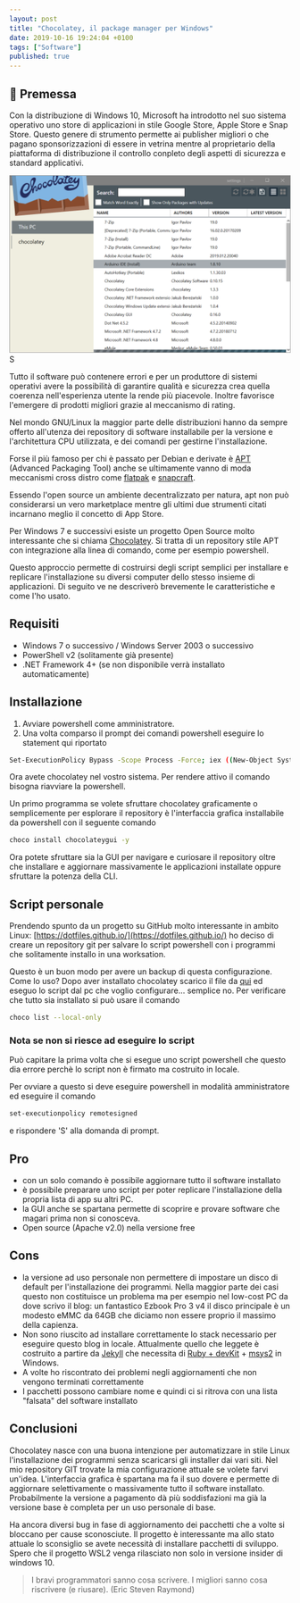 ```yaml
---
layout: post
title: "Chocolatey, il package manager per Windows"
date: 2019-10-16 19:24:04 +0100
tags: ["Software"]
published: true
---
```


## :floppy_disk: Premessa

Con la distribuzione di Windows 10, Microsoft ha introdotto nel suo sistema operativo uno store di applicazioni in stile Google Store, Apple Store e Snap Store.
Questo genere di strumento permette ai publisher migliori o che pagano sponsorizzazioni di essere in vetrina mentre al proprietario della piattaforma di distribuzione il controllo conpleto degli aspetti di sicurezza e standard applicativi.

![Chocolatey_screenshot](./chocolatey_screenshot.png)S

Tutto il software può contenere errori e per un produttore di sistemi operativi avere la possibilità di garantire qualità e sicurezza crea quella coerenza nell'esperienza utente la rende più piacevole. Inoltre favorisce l'emergere di prodotti migliori grazie al meccanismo di rating.

Nel mondo GNU/Linux la maggior parte delle distribuzioni hanno da sempre offerto all'utenza dei repository di software installabile per la versione e l'architettura CPU utilizzata, e dei comandi per gestirne l'installazione.

Forse il più famoso per chi è passato per Debian e derivate è [APT](https://it.wikipedia.org/wiki/Advanced_Packaging_Tool) (Advanced Packaging Tool) anche se ultimamente vanno di moda meccanismi cross distro come [flatpak](https://flatpak.org/) e [snapcraft](https://snapcraft.io/).

Essendo l'open source un ambiente decentralizzato per natura, apt non può considerarsi un vero marketplace mentre gli ultimi due strumenti citati incarnano meglio il concetto di App Store.

Per Windows 7 e successivi esiste un progetto Open Source molto interessante che si chiama [Chocolatey](https://chocolatey.org/). Si tratta di un repository stile APT con integrazione alla linea di comando, come per esempio powershell.

Questo approccio permette di costruirsi degli script semplici per installare e replicare l'installazione su diversi computer dello stesso insieme di applicazioni. Di seguito ve ne descriverò brevemente le caratteristiche e come l'ho usato.

## Requisiti

- Windows 7 o successivo / Windows Server 2003 o successivo
- PowerShell v2 (solitamente già presente)
- .NET Framework 4+ (se non disponibile verrà installato automaticamente)

## Installazione

1. Avviare powershell come amministratore.
2. Una volta comparso il prompt dei comandi powershell eseguire lo statement qui riportato

```bash
Set-ExecutionPolicy Bypass -Scope Process -Force; iex ((New-Object System.Net.WebClient).DownloadString('https://chocolatey.org/install.ps1'))
```

Ora avete chocolatey nel vostro sistema. Per rendere attivo il comando bisogna riavviare la powershell.

Un primo programma se volete sfruttare chocolatey graficamente o semplicemente per esplorare il repository è l'interfaccia grafica installabile da powershell con il seguente comando

```bash
choco install chocolateygui -y
```

Ora potete sfruttare sia la GUI per navigare e curiosare il repository oltre che installare e aggiornare massivamente le applicazioni installate oppure sfruttare la potenza della CLI.

## Script personale

Prendendo spunto da un progetto su GitHub molto interessante in ambito Linux: [https://dotfiles.github.io/](https://dotfiles.github.io/) ho deciso di creare un repository git per salvare lo script powershell con i programmi che solitamente installo in una worksation.

Questo è un buon modo per avere un backup di questa configurazione.
Come lo uso? Dopo aver installato chocolatey scarico il file da [qui](https://github.com/capitanfuturo/chocolatey-setup/blob/master/chocolatey-setup.ps1) ed eseguo lo script dal pc che voglio configurare... semplice no.
Per verificare che tutto sia installato si può usare il comando

```bash
choco list --local-only
```

### Nota se non si riesce ad eseguire lo script

Può capitare la prima volta che si esegue uno script powershell che questo dia errore perchè lo script non è firmato ma costruito in locale.

Per ovviare a questo si deve eseguire powershell in modalità amministratore ed eseguire il comando

```bash
set-executionpolicy remotesigned
```

e rispondere 'S' alla domanda di prompt.

## Pro

- con un solo comando è possibile aggiornare tutto il software installato
- è possibile preparare uno script per poter replicare l'installazione della propria lista di app su altri PC.
- la GUI anche se spartana permette di scoprire e provare software che magari prima non si conosceva.
- Open source (Apache v2.0) nella versione free

## Cons

- la versione ad uso personale non permettere di impostare un disco di default per l'installazione dei programmi. Nella maggior parte dei casi questo non costituisce un problema ma per esempio nel low-cost PC da dove scrivo il blog: un fantastico Ezbook Pro 3 v4 il disco principale è un modesto eMMC da 64GB che diciamo non essere proprio il massimo della capienza.
- Non sono riuscito ad installare correttamente lo stack necessario per eseguire questo blog in locale. Attualmente quello che leggete è costruito a partire da [Jekyll](https://jekyllrb.com/) che necessita di [Ruby + devKit](https://rubyinstaller.org/) + [msys2](https://www.msys2.org/) in Windows.
- A volte ho riscontrato dei problemi negli aggiornamenti che non vengono terminati correttamente
- I pacchetti possono cambiare nome e quindi ci si ritrova con una lista "falsata" del software installato

## Conclusioni

Chocolatey nasce con una buona intenzione per automatizzare in stile Linux l'installazione dei programmi senza scaricarsi gli installer dai vari siti. Nel mio repository GIT trovate la mia configurazione attuale se volete farvi un'idea.
L'interfaccia grafica è spartana ma fa il suo dovere e permette di aggiornare selettivamente o massivamente tutto il software installato.
Probabilmente la versione a pagamento dà più soddisfazioni ma già la versione base è completa per un uso personale di base.

Ha ancora diversi bug in fase di aggiornamento dei pacchetti che a volte si bloccano per cause sconosciute. Il progetto è interessante ma allo stato attuale lo sconsiglio se avete necessità di installare pacchetti di sviluppo. Spero che il progetto WSL2 venga rilasciato non solo in versione insider di windows 10.

> I bravi programmatori sanno cosa scrivere. I migliori sanno cosa riscrivere (e riusare). (Eric Steven Raymond)
